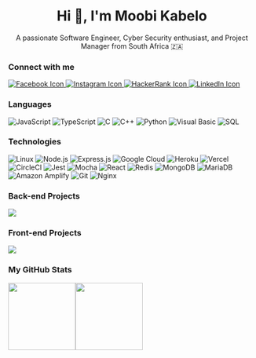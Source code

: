 <div align="center">
    <h1 align="center">Hi 👋, I'm Moobi Kabelo</h1>
    <p>A passionate Software Engineer, Cyber Security enthusiast, and Project Manager from South Africa 🇿🇦 
</p>
</div>

### Connect with me

<!-- Facebook -->
<a href="https://www.facebook.com/your-page-url">
  <img src="https://img.shields.io/badge/-Facebook-1877F2?logo=facebook&logoColor=white" alt="Facebook Icon">
</a>
<!-- Instagram -->
<a href="https://www.instagram.com/your-profile-url">
  <img src="https://img.shields.io/badge/-Instagram-E4405F?logo=instagram&logoColor=white" alt="Instagram Icon">
</a>
<!-- HackerRank -->
<a href="https://www.hackerrank.com/your-profile-url">
  <img src="https://img.shields.io/badge/-HackerRank-2EC866?logo=hackerrank&logoColor=white" alt="HackerRank Icon">
</a>
<!-- LinkedIn -->
<a href="https://www.linkedin.com/in/your-profile-url">
  <img src="https://img.shields.io/badge/-LinkedIn-0A66C2?logo=linkedin&logoColor=white" alt="LinkedIn Icon">
</a>

### Languages

![JavaScript](https://img.shields.io/badge/-JavaScript-000?&logo=javascript&logoColor=F7DF1E)
![TypeScript](https://img.shields.io/badge/-TypeScript-000?&logo=typescript&logoColor=3178C6)
![C](https://img.shields.io/badge/-C-000?&logo=c&logoColor=A8B9CC)
![C++](https://img.shields.io/badge/-C++-000?&logo=c%2b%2b&logoColor=00599C)
![Python](https://img.shields.io/badge/-Python-000?&logo=python&logoColor=3776AB)
![Visual Basic](https://img.shields.io/badge/-Visual%20Basic-000?&logo=visual%20studio&logoColor=5C2D91)
![SQL](https://img.shields.io/badge/-SQL-000?&logo=MySQL)

### Technologies

![Linux](https://img.shields.io/badge/-Linux-000?&logo=Linux)
![Node.js](https://img.shields.io/badge/-Node.js-000?&logo=node.js)
![Express.js](https://img.shields.io/badge/-Express.js-000?&logo=express)
![Google Cloud](https://img.shields.io/badge/-Google%20Cloud-000?&logo=google%20cloud)
![Heroku](https://img.shields.io/badge/-Heroku-000?&logo=heroku)
![Vercel](https://img.shields.io/badge/-Vercel-000?&logo=vercel)
![CircleCI](https://img.shields.io/badge/-CircleCI-000?&logo=circleci)
![Jest](https://img.shields.io/badge/-Jest-000?&logo=jest)
![Mocha](https://img.shields.io/badge/-Mocha-000?&logo=mocha)
![React](https://img.shields.io/badge/-React-000?&logo=React)
![Redis](https://img.shields.io/badge/-Redis-000?&logo=Redis)
![MongoDB](https://img.shields.io/badge/-MongoDB-000?&logo=mongodb)
![MariaDB](https://img.shields.io/badge/-MariaDB-000?&logo=mariadb)
![Amazon Amplify](https://img.shields.io/badge/-Amazon%20Amplify-000?&logo=aws-amplify)
![Git](https://img.shields.io/badge/-Git-000?&logo=git)
![Nginx](https://img.shields.io/badge/-Nginx-000?&logo=nginx)

### Back-end Projects

[![](https://img.shields.io/badge/-🧬%20My%20Website-000)](https://github.com/moobi-kabelo/v2)

### Front-end Projects

[![](https://img.shields.io/badge/-🩸%20Heartbleed-000)](https://github.com/moobi-kabelo/Heartbleed)

### My GitHub Stats

<a href="https://www.moobi-kabelo.com/"><img height="137px" src="https://github-readme-stats.vercel.app/api?username=moobi-kabelo&hide_title=true&hide_border=true&show_icons=true&include_all_commits=true&count_private=true&line_height=21&text_color=000&icon_color=000&bg_color=0,ea6161,ffc64d,fffc4d,52fa5a&theme=graywhite" /><!-- wi*quL3fcV --><img height="137px" src="https://github-readme-stats.vercel.app/api/top-langs/?username=moobi-kabelo&hide=html&hide_title=true&hide_border=true&layout=compact&langs_count=6&exclude_repo=comp426,Redventures-Movie-Quotes&text_color=000&icon_color=fff&bg_color=0,52fa5a,4dfcff,c64dff&theme=graywhite" /></a>
